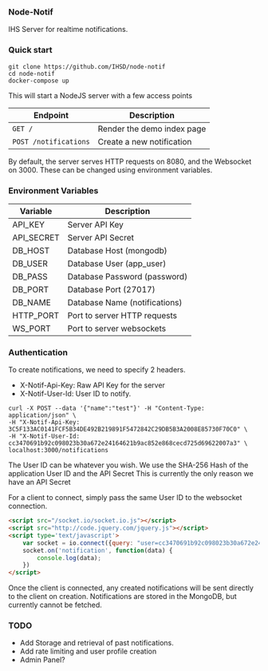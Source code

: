 ### Node-Notif

IHS Server for realtime notifications.

### Quick start

```shell
git clone https://github.com/IHSD/node-notif
cd node-notif
docker-compose up
```

This will start a NodeJS server with a few access points

| Endpoint | Description |
| ------------- |---------------|
| `GET /`| Render the demo index page |
| `POST /notifications` | Create a new notification|

By default, the server serves HTTP requests on 8080, and the Websocket on 3000. These can be changed using environment variables.

### Environment Variables

| Variable | Description |
|-------------|----------|
| API_KEY | Server API Key |
| API_SECRET | Server API Secret |
| DB_HOST | Database Host (mongodb) |
| DB_USER | Database User (app_user) |
| DB_PASS | Database Password (password) |
| DB_PORT | Database Port (27017) |
| DB_NAME | Database Name (notifications) |
| HTTP_PORT | Port to server HTTP requests |
| WS_PORT | Port to server websockets |

### Authentication

To create notifications, we need to specify 2 headers.
 - X-Notif-Api-Key: Raw API Key for the server
 - X-Notif-User-Id: User ID to notify.

```shell
curl -X POST --data '{"name":"test"}' -H "Content-Type: application/json" \
-H "X-Notif-Api-Key: 3C5F133AC0141FCF5B34DE492B219891F5472842C29DB5B3A2008E85730F70C0" \
-H "X-Notif-User-Id: cc3470691b92c098023b30a672e24164621b9ac852e868cecd725d69622007a3" \
localhost:3000/notifications
```

The User ID can be whatever you wish. We use the SHA-256 Hash of the application User ID and the API Secret
This is currently the only reason we have an API Secret

For a client to connect, simply pass the same User ID to the websocket connection.

```html
<script src="/socket.io/socket.io.js"></script>
<script src="http://code.jquery.com/jquery.js"></script>
<script type='text/javascript'>
    var socket = io.connect({query: "user=cc3470691b92c098023b30a672e24164621b9ac852e868cecd725d69622007a3"});
    socket.on('notification', function(data) {
        console.log(data);
    })
</script>
```

Once the client is connected, any created notifications will be sent directly to the client on creation. Notifications are stored in the MongoDB, but currently cannot be fetched.

### TODO
- Add Storage and retrieval of past notifications.
- Add rate limiting and user profile creation
- Admin Panel?
